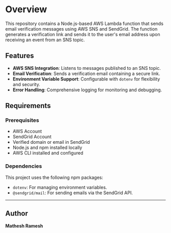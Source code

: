 # Overview

This repository contains a Node.js-based AWS Lambda function that sends email verification messages using AWS SNS and SendGrid. The function generates a verification link and sends it to the user's email address upon receiving an event from an SNS topic.

## Features

- **AWS SNS Integration**: Listens to messages published to an SNS topic.
- **Email Verification**: Sends a verification email containing a secure link.
- **Environment Variable Support**: Configurable with `dotenv` for flexibility and security.
- **Error Handling**: Comprehensive logging for monitoring and debugging.

## Requirements

### Prerequisites

- AWS Account
- SendGrid Account
- Verified domain or email in SendGrid
- Node.js and npm installed locally
- AWS CLI installed and configured

### Dependencies

This project uses the following npm packages:
- `dotenv`: For managing environment variables.
- `@sendgrid/mail`: For sending emails via the SendGrid API.

---

## Author

**Mathesh Ramesh**

